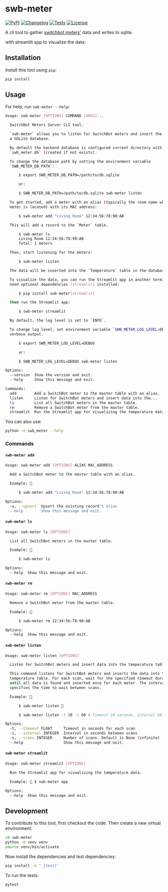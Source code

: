 # swb-meter

[![PyPI](https://img.shields.io/pypi/v/swb-meter.svg)](https://pypi.org/project/swb-meter/)
[![Changelog](https://img.shields.io/github/v/release/kj-9/swb-meter?include_prereleases&label=changelog)](https://github.com/kj-9/swb-meter/releases)
[![Tests](https://github.com/kj-9/swb-meter/actions/workflows/test.yml/badge.svg)](https://github.com/kj-9/swb-meter/actions/workflows/test.yml)
[![License](https://img.shields.io/badge/license-Apache%202.0-blue.svg)](https://github.com/kj-9/swb-meter/blob/master/LICENSE)

A cli tool to gather [switchbot meters'](https://www.switchbot.jp/products/switchbot-meter) data and writes to sqlite.


with streamlit app to visualize the data:





## Installation

Install this tool using `pip`:
```bash
pip install
```

## Usage

For help, run `swb-meter --help`:
<!-- [[[cog
import cog
from swb_meter import cli
from click.testing import CliRunner
runner = CliRunner()
result = runner.invoke(cli.cli, ["--help"])
help = result.output.replace("Usage: cli", "Usage: swb-meter")
cog.out(
    f"```bash\n{help}\n```"
)
]]] -->
```bash
Usage: swb-meter [OPTIONS] COMMAND [ARGS]...

  SwitchBot Meters Server CLI tool.

  `swb-meter` allows you to listen for SwitchBot meters and insert the data into
  a SQLite database.

  By default the backend database is configured current directory with the name
  `swb_meter.db` (created if not exists).

  To change the database path by setting the environment variable
  `SWB_METER_DB_PATH`:

      $ export SWB_METER_DB_PATH=/path/to/db.sqlite

      or:

      $ SWB_METER_DB_PATH=/path/to/db.sqlite swb-meter listen

  To get started, add a meter with an alias (typically the room name where the
  meter is located) with its MAC address:

      $ swb-meter add "Living Room" 12:34:56:78:90:AB

  This will add a record to the `Meter` table.

      $ swb-meter ls
      Living Room 12:34:56:78:90:AB
      Total: 1 meters

  Then, start listening for the meters:

      $ swb-meter listen

  The data will be inserted into the `Temperature` table in the database.

  To visualize the data, you can run the Streamlit app in another terminal. You
  need optional dependencies [streamlit] installed:

      $ pip install swb-meter[streamlit]

  then run the Streamlit app:

      $ swb-meter streamlit

  By default, the log level is set to `INFO`.

  To change log level, set environment variable `SWB_METER_LOG_LEVEL=DEBUG` for
  verbose output.

      $ export SWB_METER_LOG_LEVEL=DEBUG

      or:

      $ SWB_METER_LOG_LEVEL=DEBUG swb-meter listen

Options:
  --version  Show the version and exit.
  --help     Show this message and exit.

Commands:
  add        Add a SwitchBot meter to the master table with an alias.
  listen     Listen for SwitchBot meters and insert data into the...
  ls         List all SwitchBot meters in the master table.
  rm         Remove a SwitchBot meter from the master table.
  streamlit  Run the Streamlit app for visualizing the temperature data.

```
<!-- [[[end]]] -->

You can also use:
```bash
python -m swb_meter --help
```

### Commands

#### `swb-meter add`
<!-- [[[cog
import cog
from swb_meter import cli
from click.testing import CliRunner
runner = CliRunner()
result = runner.invoke(cli.cli, ["add", "--help"])
help = result.output.replace("Usage: cli", "Usage: swb-meter")
cog.out(
    f"```bash\n{help}\n```"
)
]]] -->
```bash
Usage: swb-meter add [OPTIONS] ALIAS MAC_ADDRESS

  Add a SwitchBot meter to the master table with an alias.

  Example: 

      $ swb-meter add "Living Room" 12:34:56:78:90:AB

Options:
  -u, --upsert  Upsert the existing record's alias
  --help        Show this message and exit.

```
<!-- [[[end]]] -->


#### `swb-meter ls`
<!-- [[[cog
import cog
from swb_meter import cli
from click.testing import CliRunner
runner = CliRunner()
result = runner.invoke(cli.cli, ["ls", "--help"])
help = result.output.replace("Usage: cli", "Usage: swb-meter")
cog.out(
    f"```bash\n{help}\n```"
)
]]] -->
```bash
Usage: swb-meter ls [OPTIONS]

  List all SwitchBot meters in the master table.

  Example: 

      $ swb-meter ls

Options:
  --help  Show this message and exit.

```
<!-- [[[end]]] -->


#### `swb-meter rm`
<!-- [[[cog
import cog
from swb_meter import cli
from click.testing import CliRunner
runner = CliRunner()
result = runner.invoke(cli.cli, ["rm", "--help"])
help = result.output.replace("Usage: cli", "Usage: swb-meter")
cog.out(
    f"```bash\n{help}\n```"
)
]]] -->
```bash
Usage: swb-meter rm [OPTIONS] MAC_ADDRESS

  Remove a SwitchBot meter from the master table.

  Example: 

      $ swb-meter rm 12:34:56:78:90:AB

Options:
  --help  Show this message and exit.

```
<!-- [[[end]]] -->


#### `swb-meter listen`
<!-- [[[cog
import cog
from swb_meter import cli
from click.testing import CliRunner
runner = CliRunner()
result = runner.invoke(cli.cli, ["listen", "--help"])
help = result.output.replace("Usage: cli", "Usage: swb-meter")
cog.out(
    f"```bash\n{help}\n```"
)
]]] -->
```bash
Usage: swb-meter listen [OPTIONS]

  Listen for SwitchBot meters and insert data into the temperature table.

  This command listens for SwitchBot meters and inserts the data into the
  temperature table. For each scan, wait for the specified timeout duration
  until all data is found and inserted once for each meter. The interval option
  specifies the time to wait between scans.

  Example: 

      $ swb-meter listen 

      $ swb-meter listen -t 10 -i 60 # Timeout 10 seconds, Interval 60 seconds

Options:
  -t, --timeout FLOAT     Timeout in seconds for each scan
  -i, --interval INTEGER  Interval in seconds between scans
  -s, --scans INTEGER     Number of scans. Default is None (infinite)
  --help                  Show this message and exit.

```
<!-- [[[end]]] -->


#### `swb-meter streamlit`
<!-- [[[cog
import cog
from swb_meter import cli
from click.testing import CliRunner
runner = CliRunner()
result = runner.invoke(cli.cli, ["streamlit", "--help"])
help = result.output.replace("Usage: cli", "Usage: swb-meter")
cog.out(
    f"```bash\n{help}\n```"
)
]]] -->
```bash
Usage: swb-meter streamlit [OPTIONS]

  Run the Streamlit app for visualizing the temperature data.

  Example:  $ swb-meter app

Options:
  --help  Show this message and exit.

```
<!-- [[[end]]] -->


## Development

To contribute to this tool, first checkout the code. Then create a new virtual environment:
```bash
cd swb-meter
python -m venv venv
source venv/bin/activate
```
Now install the dependencies and test dependencies:
```bash
pip install -e '.[test]'
```
To run the tests:
```bash
pytest
```
